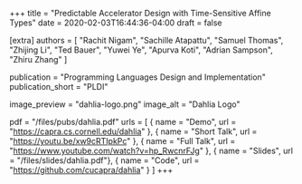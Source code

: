 +++
title = "Predictable Accelerator Design with Time-Sensitive Affine Types"
date = 2020-02-03T16:44:36-04:00
draft = false

[extra]
authors = [
  "Rachit Nigam",
  "Sachille Atapattu",
  "Samuel Thomas",
  "Zhijing Li",
  "Ted Bauer",
  "Yuwei Ye",
  "Apurva Koti",
  "Adrian Sampson",
  "Zhiru Zhang"
]

publication = "Programming Languages Design and Implementation"
publication_short = "PLDI"

image_preview = "dahlia-logo.png"
image_alt = "Dahlia Logo"

pdf = "/files/pubs/dahlia.pdf"
urls = [
  { name = "Demo", url = "https://capra.cs.cornell.edu/dahlia" },
  { name = "Short Talk", url = "https://youtu.be/xw9cRTIpkPc" },
  { name = "Full Talk", url = "https://www.youtube.com/watch?v=hp_RwcnrFJg" },
  { name = "Slides", url = "/files/slides/dahlia.pdf"},
  { name = "Code", url = "https://github.com/cucapra/dahlia" }
]
+++
